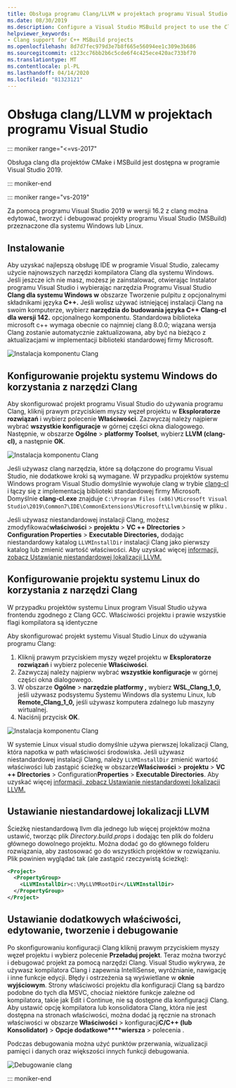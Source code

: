 ```yaml
---
title: Obsługa programu Clang/LLVM w projektach programu Visual Studio
ms.date: 08/30/2019
ms.description: Configure a Visual Studio MSBuild project to use the Clang/LLVM toolchain.
helpviewer_keywords:
- Clang support for C++ MSBuild projects
ms.openlocfilehash: 8d7d7fec979d3e7b8f665e56094ee1c309e3b686
ms.sourcegitcommit: c123cc76bb2b6c5cde6f4c425ece420ac733bf70
ms.translationtype: MT
ms.contentlocale: pl-PL
ms.lasthandoff: 04/14/2020
ms.locfileid: "81323121"
---
```

# <a name="clangllvm-support-in-visual-studio-projects"></a>Obsługa clang/LLVM w projektach programu Visual Studio

::: moniker range="<=vs-2017"

Obsługa clang dla projektów CMake i MSBuild jest dostępna w programie Visual Studio 2019.

::: moniker-end

::: moniker range="vs-2019"

Za pomocą programu Visual Studio 2019 w wersji 16.2 z clang można edytować, tworzyć i debugować projekty programu Visual Studio (MSBuild) przeznaczone dla systemu Windows lub Linux.

## <a name="install"></a>Instalowanie

Aby uzyskać najlepszą obsługę IDE w programie Visual Studio, zalecamy użycie najnowszych narzędzi kompilatora Clang dla systemu Windows. Jeśli jeszcze ich nie masz, możesz je zainstalować, otwierając Instalator programu Visual Studio i wybierając narzędzia Programu Visual Studio **Clang dla systemu Windows w** obszarze Tworzenie pulpitu z opcjonalnymi składnikami języka **C++.** Jeśli wolisz używać istniejącej instalacji Clang na swoim komputerze, wybierz **narzędzia do budowania języka C++ Clang-cl dla wersji 142.** opcjonalnego komponentu. Standardowa biblioteka microsoft c++ wymaga obecnie co najmniej clang 8.0.0; wiązana wersja Clang zostanie automatycznie zaktualizowana, aby być na bieżąco z aktualizacjami w implementacji biblioteki standardowej firmy Microsoft.

![Instalacja komponentu Clang](media/clang-install-vs2019.png)

## <a name="configure-a-windows-project-to-use-clang-tools"></a>Konfigurowanie projektu systemu Windows do korzystania z narzędzi Clang

Aby skonfigurować projekt programu Visual Studio do używania programu Clang, kliknij prawym przyciskiem myszy węzeł projektu w **Eksploratorze rozwiązań** i wybierz polecenie **Właściwości**. Zazwyczaj należy najpierw wybrać **wszystkie konfiguracje** w górnej części okna dialogowego. Następnie, w obszarze **Ogólne** > **platformy Toolset**, wybierz **LLVM (clang-cl),** a następnie **OK**.

![Instalacja komponentu Clang](media/clang-msbuild-prop-page.png)

Jeśli używasz clang narzędzia, które są dołączone do programu Visual Studio, nie dodatkowe kroki są wymagane. W przypadku projektów systemu Windows program Visual Studio domyślnie wywołuje clang w trybie [clang-cl](https://llvm.org/devmtg/2014-04/PDFs/Talks/clang-cl.pdf) i łączy się z implementacją biblioteki standardowej firmy Microsoft. Domyślnie **clang-cl.exe** znajduje `C:\Program Files (x86)\Microsoft Visual Studio\2019\Common7\IDE\CommonExtensions\Microsoft\Llvm\bin`się w pliku .

Jeśli używasz niestandardowej instalacji Clang, możesz zmodyfikować**właściwości** >  **projektu** > **VC ++ DIrectories** > **Configuration Properties** > **Executable Directories,** dodając niestandardowy katalog `LLVMInstallDir` instalacji Clang jako pierwszy katalog lub zmienić wartość właściwości. Aby uzyskać więcej [informacji, zobacz Ustawianie niestandardowej lokalizacji LLVM.](#custom_llvm_location)

## <a name="configure-a-linux-project-to-use-clang-tools"></a>Konfigurowanie projektu systemu Linux do korzystania z narzędzi Clang

W przypadku projektów systemu Linux program Visual Studio używa frontendu zgodnego z Clang GCC. Właściwości projektu i prawie wszystkie flagi kompilatora są identyczne

Aby skonfigurować projekt systemu Visual Studio Linux do używania programu Clang:

1. Kliknij prawym przyciskiem myszy węzeł projektu w **Eksploratorze rozwiązań** i wybierz polecenie **Właściwości**.
1. Zazwyczaj należy najpierw wybrać **wszystkie konfiguracje** w górnej części okna dialogowego.
1. W obszarze **Ogólne** > **narzędzie platformy ,** wybierz **WSL_Clang_1_0,** jeśli używasz podsystemu Systemu Windows dla systemu Linux, lub **Remote_Clang_1_0,** jeśli używasz komputera zdalnego lub maszyny wirtualnej.
1. Naciśnij przycisk **OK**.

![Instalacja komponentu Clang](media/clang-msbuild-prop-page.png)

W systemie Linux visual studio domyślnie używa pierwszej lokalizacji Clang, która napotka w path właściwości środowiska. Jeśli używasz niestandardowej instalacji Clang, należy `LLVMInstallDir` zmienić wartość właściwości lub zastąpić ścieżkę w obszarze**Właściwości** >  **projektu** > **VC ++ DIrectories** > Configuration**Properties** > **Executable Directories**. Aby uzyskać więcej [informacji, zobacz Ustawianie niestandardowej lokalizacji LLVM.](#custom_llvm_location)

## <a name="set-a-custom-llvm-location"></a><a name="custom_llvm_location"></a>Ustawianie niestandardowej lokalizacji LLVM

Ścieżkę niestandardową llvm dla jednego lub więcej projektów można ustawić, tworząc plik *Directory.build.props* i dodając ten plik do folderu głównego dowolnego projektu. Można dodać go do głównego folderu rozwiązania, aby zastosować go do wszystkich projektów w rozwiązaniu. Plik powinien wyglądać tak (ale zastąpić rzeczywistą ścieżkę):

```xml
<Project>
  <PropertyGroup>
    <LLVMInstallDir>c:\MyLLVMRootDir</LLVMInstallDir>
  </PropertyGroup>
</Project>
```

## <a name="set-additional-properties-edit-build-and-debug"></a>Ustawianie dodatkowych właściwości, edytowanie, tworzenie i debugowanie

Po skonfigurowaniu konfiguracji Clang kliknij prawym przyciskiem myszy węzeł projektu i wybierz polecenie **Przeładuj projekt**. Teraz można tworzyć i debugować projekt za pomocą narzędzi Clang. Visual Studio wykrywa, że używasz kompilatora Clang i zapewnia IntelliSense, wyróżnianie, nawigację i inne funkcje edycji. Błędy i ostrzeżenia są wyświetlane w **oknie wyjściowym**. Strony właściwości projektu dla konfiguracji Clang są bardzo podobne do tych dla MSVC, chociaż niektóre funkcje zależne od kompilatora, takie jak Edit i Continue, nie są dostępne dla konfiguracji Clang. Aby ustawić opcję kompilatora lub konsolidatora Clang, która nie jest dostępna na stronach właściwości, można dodać ją ręcznie na stronach właściwości w obszarze **Właściwości** > konfiguracji**C/C++ (lub Konsolidator)** > **Opcje dodatkowe****wiersza** > polecenia .

Podczas debugowania można użyć punktów przerwania, wizualizacji pamięci i danych oraz większości innych funkcji debugowania.  

![Debugowanie clang](media/clang-debug-msbuild.png)

::: moniker-end
